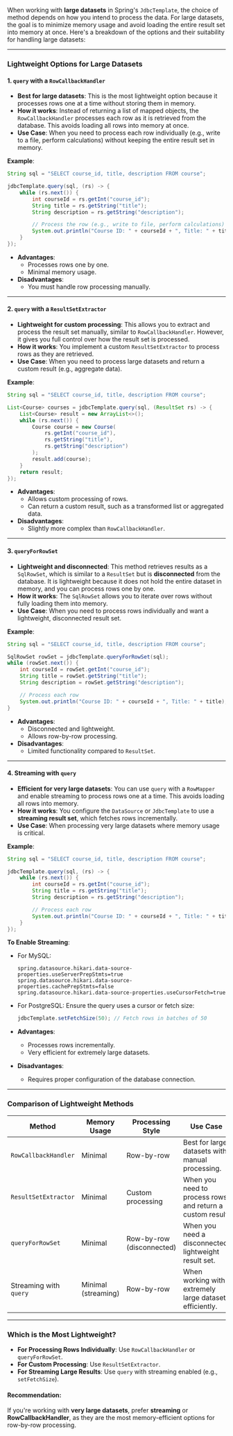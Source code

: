 When working with **large datasets** in Spring's `JdbcTemplate`, the choice of method depends on how you intend to process the data. For large datasets, the goal is to minimize memory usage and avoid loading the entire result set into memory at once. Here's a breakdown of the options and their suitability for handling large datasets:

---

### **Lightweight Options for Large Datasets**

#### 1. **`query` with a `RowCallbackHandler`**
- **Best for large datasets**: This is the most lightweight option because it processes rows one at a time without storing them in memory.
- **How it works**: Instead of returning a list of mapped objects, the `RowCallbackHandler` processes each row as it is retrieved from the database. This avoids loading all rows into memory at once.
- **Use Case**: When you need to process each row individually (e.g., write to a file, perform calculations) without keeping the entire result set in memory.

**Example**:
```java
String sql = "SELECT course_id, title, description FROM course";

jdbcTemplate.query(sql, (rs) -> {
    while (rs.next()) {
        int courseId = rs.getInt("course_id");
        String title = rs.getString("title");
        String description = rs.getString("description");

        // Process the row (e.g., write to file, perform calculations)
        System.out.println("Course ID: " + courseId + ", Title: " + title);
    }
});
```

- **Advantages**:
  - Processes rows one by one.
  - Minimal memory usage.
- **Disadvantages**:
  - You must handle row processing manually.

---

#### 2. **`query` with a `ResultSetExtractor`**
- **Lightweight for custom processing**: This allows you to extract and process the result set manually, similar to `RowCallbackHandler`. However, it gives you full control over how the result set is processed.
- **How it works**: You implement a custom `ResultSetExtractor` to process rows as they are retrieved.
- **Use Case**: When you need to process large datasets and return a custom result (e.g., aggregate data).

**Example**:
```java
String sql = "SELECT course_id, title, description FROM course";

List<Course> courses = jdbcTemplate.query(sql, (ResultSet rs) -> {
    List<Course> result = new ArrayList<>();
    while (rs.next()) {
        Course course = new Course(
            rs.getInt("course_id"),
            rs.getString("title"),
            rs.getString("description")
        );
        result.add(course);
    }
    return result;
});
```

- **Advantages**:
  - Allows custom processing of rows.
  - Can return a custom result, such as a transformed list or aggregated data.
- **Disadvantages**:
  - Slightly more complex than `RowCallbackHandler`.

---

#### 3. **`queryForRowSet`**
- **Lightweight and disconnected**: This method retrieves results as a `SqlRowSet`, which is similar to a `ResultSet` but is **disconnected** from the database. It is lightweight because it does not hold the entire dataset in memory, and you can process rows one by one.
- **How it works**: The `SqlRowSet` allows you to iterate over rows without fully loading them into memory.
- **Use Case**: When you need to process rows individually and want a lightweight, disconnected result set.

**Example**:
```java
String sql = "SELECT course_id, title, description FROM course";

SqlRowSet rowSet = jdbcTemplate.queryForRowSet(sql);
while (rowSet.next()) {
    int courseId = rowSet.getInt("course_id");
    String title = rowSet.getString("title");
    String description = rowSet.getString("description");

    // Process each row
    System.out.println("Course ID: " + courseId + ", Title: " + title);
}
```

- **Advantages**:
  - Disconnected and lightweight.
  - Allows row-by-row processing.
- **Disadvantages**:
  - Limited functionality compared to `ResultSet`.

---

#### 4. **Streaming with `query`**
- **Efficient for very large datasets**: You can use `query` with a `RowMapper` and enable streaming to process rows one at a time. This avoids loading all rows into memory.
- **How it works**: You configure the `DataSource` or `JdbcTemplate` to use a **streaming result set**, which fetches rows incrementally.
- **Use Case**: When processing very large datasets where memory usage is critical.

**Example**:
```java
String sql = "SELECT course_id, title, description FROM course";

jdbcTemplate.query(sql, (rs) -> {
    while (rs.next()) {
        int courseId = rs.getInt("course_id");
        String title = rs.getString("title");
        String description = rs.getString("description");

        // Process each row
        System.out.println("Course ID: " + courseId + ", Title: " + title);
    }
});
```

**To Enable Streaming**:
- For MySQL:
  ```properties
  spring.datasource.hikari.data-source-properties.useServerPrepStmts=true
  spring.datasource.hikari.data-source-properties.cachePrepStmts=false
  spring.datasource.hikari.data-source-properties.useCursorFetch=true
  ```
- For PostgreSQL:
  Ensure the query uses a cursor or fetch size:
  ```java
  jdbcTemplate.setFetchSize(50); // Fetch rows in batches of 50
  ```

- **Advantages**:
  - Processes rows incrementally.
  - Very efficient for extremely large datasets.
- **Disadvantages**:
  - Requires proper configuration of the database connection.

---

### Comparison of Lightweight Methods

| **Method**               | **Memory Usage**       | **Processing Style**      | **Use Case**                                   |
|--------------------------|------------------------|---------------------------|-----------------------------------------------|
| `RowCallbackHandler`     | Minimal               | Row-by-row                | Best for large datasets with manual processing. |
| `ResultSetExtractor`     | Minimal               | Custom processing         | When you need to process rows and return a custom result. |
| `queryForRowSet`         | Minimal               | Row-by-row (disconnected) | When you need a disconnected, lightweight result set. |
| Streaming with `query`   | Minimal (streaming)   | Row-by-row                | When working with extremely large datasets efficiently. |

---

### **Which is the Most Lightweight?**

- **For Processing Rows Individually**: Use `RowCallbackHandler` or `queryForRowSet`.
- **For Custom Processing**: Use `ResultSetExtractor`.
- **For Streaming Large Results**: Use `query` with streaming enabled (e.g., `setFetchSize`).

#### **Recommendation**:
If you're working with **very large datasets**, prefer **streaming** or **RowCallbackHandler**, as they are the most memory-efficient options for row-by-row processing.
